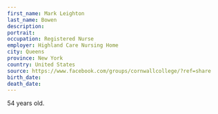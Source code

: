 ```yaml
---
first_name: Mark Leighton
last_name: Bowen
description: 
portrait: 
occupation: Registered Nurse
employer: Highland Care Nursing Home
city: Queens
province: New York
country: United States
source: https://www.facebook.com/groups/cornwallcollege/?ref=share
birth_date: 
death_date: 
---
```


54 years old.

<!-- NEED A MORE SPECIFIC SOURCE -->